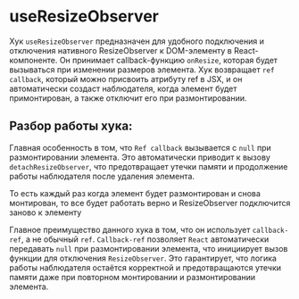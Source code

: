 # useResizeObserver

Хук `useResizeObserver` предназначен для удобного подключения и отключения нативного ResizeObserver к DOM-элементу в React-компоненте. Он принимает callback-функцию `onResize`, которая будет вызываться при изменении размеров элемента. Хук возвращает `ref callback`, который можно присвоить атрибуту ref в JSX, и он автоматически создаст наблюдателя, когда элемент будет примонтирован, а также отключит его при размонтировании.

## Разбор работы хука:

Главная особенность в том, что `Ref callback` вызывается с `null` при размонтировании элемента. Это автоматически приводит к вызову `detachResizeObserver`, что предотвращает утечки памяти и продолжение работы наблюдателя после удаления элемента.

То есть каждый раз когда элемент будет размонтирован и снова монтирован, то все будет работать верно и ResizeObserver подключится заново к элементу

Главное преимущество данного хука в том, что он использует `callback-ref`, а не обычный `ref`. `Callback-ref` позволяет `React` автоматически передавать `null` при размонтировании элемента, что инициирует вызов функции для отключения `ResizeObserver`. Это гарантирует, что логика работы наблюдателя остаётся корректной и предотвращаются утечки памяти даже при повторном монтировании и размонтировании элемента.
